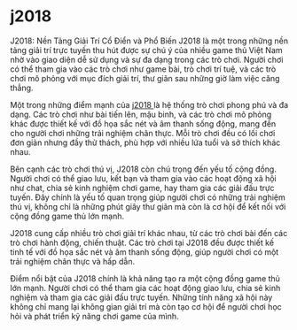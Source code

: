 # j2018
J2018: Nền Tảng Giải Trí Cổ Điển và Phổ Biến
J2018 là một trong những nền tảng giải trí trực tuyến thu hút được sự chú ý của nhiều game thủ Việt Nam nhờ vào giao diện dễ sử dụng và sự đa dạng trong các trò chơi. Người chơi có thể tham gia vào các trò chơi như game bài, trò chơi trí tuệ, và các trò chơi mô phỏng với mục đích giải trí, thư giãn sau những giờ làm việc căng thẳng.

Một trong những điểm mạnh của <a href="https://j2018.org"> j2018 </a>  là hệ thống trò chơi phong phú và đa dạng. Các trò chơi như bài tiến lên, mậu binh, và các trò chơi mô phỏng khác được thiết kế với đồ họa sắc nét và âm thanh sống động, mang đến cho người chơi những trải nghiệm chân thực. Mỗi trò chơi đều có lối chơi đơn giản nhưng đầy thử thách, phù hợp với nhiều lứa tuổi và sở thích khác nhau.

Bên cạnh các trò chơi thú vị, J2018 còn chú trọng đến yếu tố cộng đồng. Người chơi có thể giao lưu, kết bạn và tham gia vào các hoạt động xã hội như chat, chia sẻ kinh nghiệm chơi game, hay tham gia các giải đấu trực tuyến. Đây chính là yếu tố quan trọng giúp người chơi có những trải nghiệm thú vị, không chỉ là những phút giây thư giãn mà còn là cơ hội để kết nối với cộng đồng game thủ lớn mạnh.

J2018 cung cấp nhiều trò chơi giải trí khác nhau, từ các trò chơi bài đến các trò chơi hành động, chiến thuật. Các trò chơi tại J2018 đều được thiết kế tinh tế với đồ họa sắc nét và âm thanh sống động, giúp người chơi có một trải nghiệm chân thực và hấp dẫn.

Điểm nổi bật của J2018 chính là khả năng tạo ra một cộng đồng game thủ lớn mạnh. Người chơi có thể tham gia các hoạt động giao lưu, chia sẻ kinh nghiệm và tham gia các giải đấu trực tuyến. Những tính năng xã hội này không chỉ mang lại không gian giải trí mà còn tạo cơ hội để người chơi học hỏi và phát triển kỹ năng chơi game của mình.
